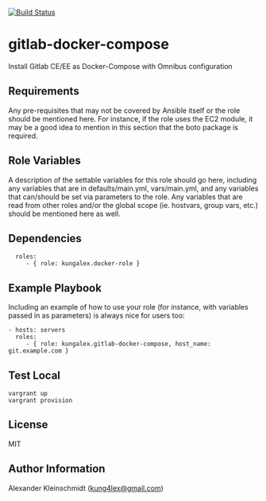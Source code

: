  [![Build Status](https://travis-ci.org/KungAlex/gitlab-docker-compose.svg?branch=master)](https://travis-ci.org/KungAlex/gitlab-docker-compose)

 
gitlab-docker-compose 
===============================

Install Gitlab CE/EE as Docker-Compose with Omnibus configuration

Requirements
------------

Any pre-requisites that may not be covered by Ansible itself or the role should be mentioned here. For instance, if the role uses the EC2 module, it may be a good idea to mention in this section that the boto package is required.

Role Variables
--------------

A description of the settable variables for this role should go here, including any variables that are in defaults/main.yml, vars/main.yml, and any variables that can/should be set via parameters to the role. Any variables that are read from other roles and/or the global scope (ie. hostvars, group vars, etc.) should be mentioned here as well.

Dependencies
------------

      roles:
         - { role: kungalex.docker-role }

Example Playbook
----------------

Including an example of how to use your role (for instance, with variables passed in as parameters) is always nice for users too:

    - hosts: servers
      roles:
         - { role: kungalex.gitlab-docker-compose, host_name: git.example.com }



Test Local
----------
    vargrant up
    vargrant provision
    

License
-------

MIT

Author Information
------------------

Alexander Kleinschmidt (kung4lex@gmail.com)